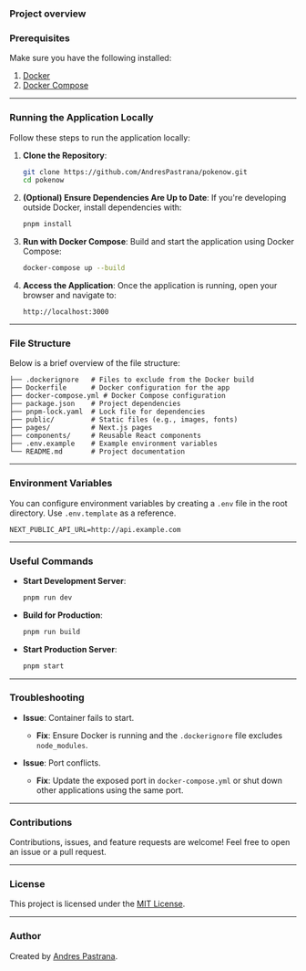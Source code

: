 
### Project overview

### Prerequisites

Make sure you have the following installed:

1. [Docker](https://docs.docker.com/get-docker/)
2. [Docker Compose](https://docs.docker.com/compose/install/)

---

### Running the Application Locally

Follow these steps to run the application locally:

1. **Clone the Repository**:

   ```bash
   git clone https://github.com/AndresPastrana/pokenow.git
   cd pokenow
   ```

2. **(Optional) Ensure Dependencies Are Up to Date**:
    If you're developing outside Docker, install dependencies with:

    ```bash
    pnpm install
    ```

3. **Run with Docker Compose**:
   Build and start the application using Docker Compose:

   ```bash
   docker-compose up --build
   ```

4. **Access the Application**:
   Once the application is running, open your browser and navigate to:

   ```
   http://localhost:3000
   ```

---

### File Structure

Below is a brief overview of the file structure:

```plaintext
├── .dockerignore   # Files to exclude from the Docker build
├── Dockerfile      # Docker configuration for the app
├── docker-compose.yml # Docker Compose configuration
├── package.json    # Project dependencies
├── pnpm-lock.yaml  # Lock file for dependencies
├── public/         # Static files (e.g., images, fonts)
├── pages/          # Next.js pages
├── components/     # Reusable React components
├── .env.example    # Example environment variables
└── README.md       # Project documentation
```

---

### Environment Variables

You can configure environment variables by creating a `.env` file in the root directory. Use `.env.template` as a reference.

```plaintext
NEXT_PUBLIC_API_URL=http://api.example.com
```

---

### Useful Commands

- **Start Development Server**:

  ```bash
  pnpm run dev
  ```

- **Build for Production**:

  ```bash
  pnpm run build
  ```

- **Start Production Server**:

  ```bash
  pnpm start
  ```

---

### Troubleshooting

- **Issue**: Container fails to start.
  - **Fix**: Ensure Docker is running and the `.dockerignore` file excludes `node_modules`.

- **Issue**: Port conflicts.
  - **Fix**: Update the exposed port in `docker-compose.yml` or shut down other applications using the same port.

---

### Contributions

Contributions, issues, and feature requests are welcome! Feel free to open an issue or a pull request.

---

### License

This project is licensed under the [MIT License](LICENSE).

---

### Author

Created by [Andres Pastrana](https://your-website.com).
